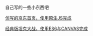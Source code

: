 自己写的一些小东西吧

[仿写的京东首页，使用原生JS完成](http://www.jinboker.com/demo/jd/)

[经典版坦克大战，使用ES6与CANVAS完成](http://jinboker.github.io/BattleCity/)

